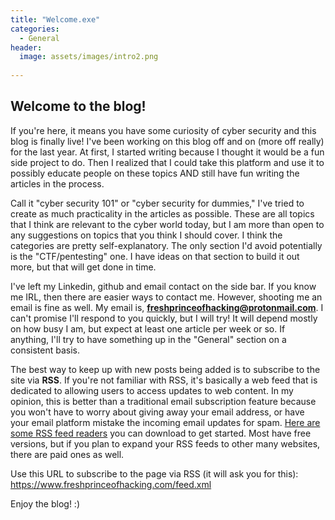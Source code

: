 ```yaml
---
title: "Welcome.exe"
categories:
  - General
header:
  image: assets/images/intro2.png
  
---
```


## Welcome to the blog! 

If you're here, it means you have some curiosity of cyber security and this blog is finally live! I've been working on this blog off and on (more off really) for the last year. At first, I started writing because I thought it would be a fun side project to do. Then I realized that I could take this platform and use it to possibly educate people on these topics AND still have fun writing the articles in the process. 

Call it "cyber security 101" or "cyber security for dummies," I've tried to create as much practicality in the articles as possible. These are all topics that I think are relevant to the cyber world today, but I am more than open to any suggestions on topics that you think I should cover. I think the categories are pretty self-explanatory. The only section I'd avoid potentially is the "CTF/pentesting" one. I have ideas on that section to build it out more, but that will get done in time.

I've left my Linkedin, github and email contact on the side bar. If you know me IRL, then there are easier ways to contact me. However, shooting me an email is fine as well. My email is, **freshprinceofhacking@protonmail.com**. I can't promise I'll respond to you quickly, but I will try! It will depend mostly on how busy I am, but expect at least one article per week or so. If anything, I'll try to have something up in the "General" section on a consistent basis. 

The best way to keep up with new posts being added is to subscribe to the site via **RSS**. If you're not familiar with RSS, it's basically a web feed that is dedicated to allowing users to access updates to web content. In my opinion, this is better than a traditional email subscription feature because you won't have to worry about giving away your email address, or have your email platform mistake the incoming email updates for spam. [Here are some RSS feed readers](https://www.wpsuperstars.net/free-rss-feed-readers/) you can download to get started. Most have free versions, but if you plan to expand your RSS feeds to other many websites, there are paid ones as well.

Use this URL to subscribe to the page via RSS (it will ask you for this): https://www.freshprinceofhacking.com/feed.xml

Enjoy the blog! :)
